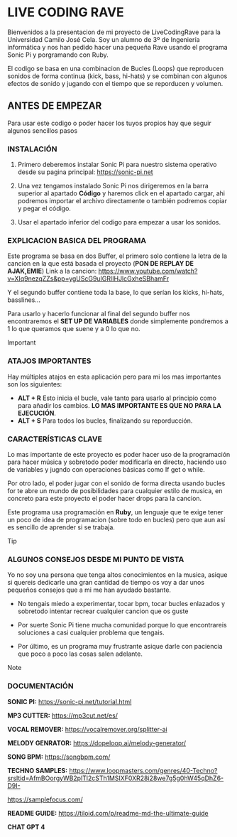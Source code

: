 # LIVE CODING RAVE
Bienvenidos a la presentacion de mi proyecto de LiveCodingRave para la Universidad Camilo José Cela. 
Soy un alumno de 3º de Ingeniería informática y nos han pedido hacer una pequeña Rave usando el programa Sonic Pi y porgramando con Ruby.

El codigo se basa en una combinacion de Bucles (Loops) que reproducen sonidos de forma continua (kick, bass, hi-hats) y se combinan con algunos efectos de sonido y jugando con el tiempo que se reporducen y volumen.

## ANTES DE EMPEZAR
Para usar este codigo o poder hacer los tuyos propios hay que seguir algunos sencillos pasos

### INSTALACIÓN
  1. Primero deberemos instalar Sonic Pi para nuestro sistema operativo desde su pagina principal: https://sonic-pi.net
     
  2. Una vez tengamos instalado Sonic Pi nos dirigeremos en la barra superior al apartado **Código** y haremos click en el apartado cargar, ahi podremos importar el archivo directamente o también podremos copiar y pegar el código.
    
  3. Usar el apartado inferior del codigo para empezar a usar los sonidos.

### EXPLICACION BASICA DEL PROGRAMA
Este programa se basa en dos Buffer, el primero solo contiene la letra de la cancion en la que está basada el proyecto (**PON DE REPLAY DE AJAK,EMIE**)
Link a la cancion: https://www.youtube.com/watch?v=XIq9nezqZZs&pp=ygUScG9uIGRlIHJlcGxheSBhamFr

Y el segundo buffer contiene toda la base, lo que serían los kicks, hi-hats, basslines...

Para usarlo y hacerlo funcionar al final del segundo buffer nos encontraremos el **SET UP DE VARIABLES** donde simplemente pondremos a 1 lo que queramos que suene y a 0 lo que no.

> [!IMPORTANT] 
> ### ATAJOS IMPORTANTES
> Hay múltiples atajos en esta aplicación pero para mi los mas importantes son los siguientes:
>  - **ALT + R** Esto inicia el bucle, vale tanto para usarlo al principio como para añadir los cambios.
>    **LO MAS IMPORTANTE ES QUE NO PARA LA EJECUCIÓN**.
> - **ALT + S** Para todos los bucles, finalizando su reporducción.

### CARACTERÍSTICAS CLAVE
Lo mas importante de este proyecto es poder hacer uso de la programación para hacer música y sobretodo poder modificarla en directo, haciendo uso de variables y jugndo con operaciones básicas como If get o while.

Por otro lado, el poder jugar con el sonido de forma directa usando bucles for te abre un mundo de posibilidades para cualquier estilo de musica, en concreto para este proyecto el poder hacer drops para la cancion.

Este programa usa programación en **Ruby**, un lenguaje que te exige tener un poco de idea de programacion (sobre todo en bucles) pero que aun así es sencillo de aprender si se trabaja.

> [!TIP]
> ### ALGUNOS CONSEJOS DESDE MI PUNTO DE VISTA
> Yo no soy una persona que tenga altos conocimientos en la musica, asique si quereis dedicarle una gran cantidad de tiempo os voy a dar unos pequeños consejos que a mi me han ayudado bastante.
>   - No tengais miedo a experimentar, tocar bpm, tocar bucles enlazados y sobretodo intentar recrear cualquier cancion que os guste
>     
>   - Por suerte Sonic Pi tiene mucha comunidad porque lo que encontrareis soluciones a casi cualquier problema que tengais.
>
>   - Por último, es un programa muy frustrante asique darle con paciencia que poco a poco las cosas salen adelante.


>[!NOTE]
>### DOCUMENTACIÓN
> **SONIC PI:** https://sonic-pi.net/tutorial.html
>
> **MP3 CUTTER:** https://mp3cut.net/es/
>
> **VOCAL REMOVER:** https://vocalremover.org/splitter-ai
>
> **MELODY GENRATOR:** https://dopeloop.ai/melody-generator/
>
> **SONG BPM:** https://songbpm.com/
>
> **TECHNO SAMPLES:**
>    https://www.loopmasters.com/genres/40-Techno?srsltid=AfmBOorgyWB2plTl2cSTh1MSIXF0XR28i28we7g5g0hW45qDhZ6-D9I-
>
>    https://samplefocus.com/
>
> **README GUIDE:** https://tiloid.com/p/readme-md-the-ultimate-guide
>
> **CHAT GPT 4**

